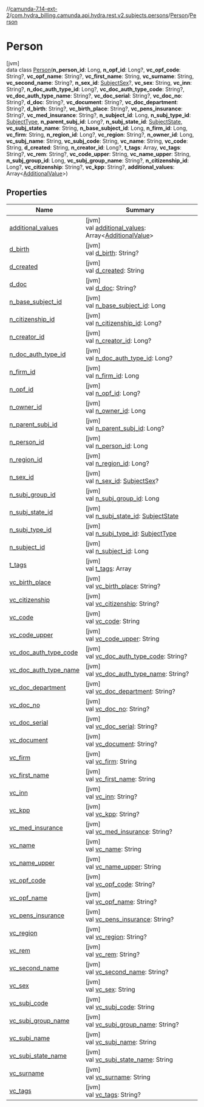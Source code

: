 //[camunda-7.14-ext-2](../../../../index.md)/[com.hydra_billing.camunda.api.hydra.rest.v2.subjects.persons](../../index.md)/[Person](../index.md)/[Person](index.md)

# Person

[jvm]\
data class [Person](index.md)(**n_person_id**: Long, **n_opf_id**: Long?, **vc_opf_code**: String?, **vc_opf_name**: String?, **vc_first_name**: String, **vc_surname**: String, **vc_second_name**: String?, **n_sex_id**: [SubjectSex](../../../com.hydra_billing.camunda.api.hydra.common_types/-subject-sex/index.md)?, **vc_sex**: String, **vc_inn**: String?, **n_doc_auth_type_id**: Long?, **vc_doc_auth_type_code**: String?, **vc_doc_auth_type_name**: String?, **vc_doc_serial**: String?, **vc_doc_no**: String?, **d_doc**: String?, **vc_document**: String?, **vc_doc_department**: String?, **d_birth**: String?, **vc_birth_place**: String?, **vc_pens_insurance**: String?, **vc_med_insurance**: String?, **n_subject_id**: Long, **n_subj_type_id**: [SubjectType](../../../com.hydra_billing.camunda.api.hydra.common_types/-subject-type/index.md), **n_parent_subj_id**: Long?, **n_subj_state_id**: [SubjectState](../../../com.hydra_billing.camunda.api.hydra.common_types/-subject-state/index.md), **vc_subj_state_name**: String, **n_base_subject_id**: Long, **n_firm_id**: Long, **vc_firm**: String, **n_region_id**: Long?, **vc_region**: String?, **n_owner_id**: Long, **vc_subj_name**: String, **vc_subj_code**: String, **vc_name**: String, **vc_code**: String, **d_created**: String, **n_creator_id**: Long?, **t_tags**: Array<String>, **vc_tags**: String?, **vc_rem**: String?, **vc_code_upper**: String, **vc_name_upper**: String, **n_subj_group_id**: Long, **vc_subj_group_name**: String?, **n_citizenship_id**: Long?, **vc_citizenship**: String?, **vc_kpp**: String?, **additional_values**: Array<[AdditionalValue](../../../com.hydra_billing.camunda.api.hydra.common_types/-additional-value/index.md)>)

## Properties

| Name | Summary |
|---|---|
| [additional_values](additional_values.md) | [jvm]<br>val [additional_values](additional_values.md): Array<[AdditionalValue](../../../com.hydra_billing.camunda.api.hydra.common_types/-additional-value/index.md)> |
| [d_birth](d_birth.md) | [jvm]<br>val [d_birth](d_birth.md): String? |
| [d_created](d_created.md) | [jvm]<br>val [d_created](d_created.md): String |
| [d_doc](d_doc.md) | [jvm]<br>val [d_doc](d_doc.md): String? |
| [n_base_subject_id](n_base_subject_id.md) | [jvm]<br>val [n_base_subject_id](n_base_subject_id.md): Long |
| [n_citizenship_id](n_citizenship_id.md) | [jvm]<br>val [n_citizenship_id](n_citizenship_id.md): Long? |
| [n_creator_id](n_creator_id.md) | [jvm]<br>val [n_creator_id](n_creator_id.md): Long? |
| [n_doc_auth_type_id](n_doc_auth_type_id.md) | [jvm]<br>val [n_doc_auth_type_id](n_doc_auth_type_id.md): Long? |
| [n_firm_id](n_firm_id.md) | [jvm]<br>val [n_firm_id](n_firm_id.md): Long |
| [n_opf_id](n_opf_id.md) | [jvm]<br>val [n_opf_id](n_opf_id.md): Long? |
| [n_owner_id](n_owner_id.md) | [jvm]<br>val [n_owner_id](n_owner_id.md): Long |
| [n_parent_subj_id](n_parent_subj_id.md) | [jvm]<br>val [n_parent_subj_id](n_parent_subj_id.md): Long? |
| [n_person_id](n_person_id.md) | [jvm]<br>val [n_person_id](n_person_id.md): Long |
| [n_region_id](n_region_id.md) | [jvm]<br>val [n_region_id](n_region_id.md): Long? |
| [n_sex_id](n_sex_id.md) | [jvm]<br>val [n_sex_id](n_sex_id.md): [SubjectSex](../../../com.hydra_billing.camunda.api.hydra.common_types/-subject-sex/index.md)? |
| [n_subj_group_id](n_subj_group_id.md) | [jvm]<br>val [n_subj_group_id](n_subj_group_id.md): Long |
| [n_subj_state_id](n_subj_state_id.md) | [jvm]<br>val [n_subj_state_id](n_subj_state_id.md): [SubjectState](../../../com.hydra_billing.camunda.api.hydra.common_types/-subject-state/index.md) |
| [n_subj_type_id](n_subj_type_id.md) | [jvm]<br>val [n_subj_type_id](n_subj_type_id.md): [SubjectType](../../../com.hydra_billing.camunda.api.hydra.common_types/-subject-type/index.md) |
| [n_subject_id](n_subject_id.md) | [jvm]<br>val [n_subject_id](n_subject_id.md): Long |
| [t_tags](t_tags.md) | [jvm]<br>val [t_tags](t_tags.md): Array<String> |
| [vc_birth_place](vc_birth_place.md) | [jvm]<br>val [vc_birth_place](vc_birth_place.md): String? |
| [vc_citizenship](vc_citizenship.md) | [jvm]<br>val [vc_citizenship](vc_citizenship.md): String? |
| [vc_code](vc_code.md) | [jvm]<br>val [vc_code](vc_code.md): String |
| [vc_code_upper](vc_code_upper.md) | [jvm]<br>val [vc_code_upper](vc_code_upper.md): String |
| [vc_doc_auth_type_code](vc_doc_auth_type_code.md) | [jvm]<br>val [vc_doc_auth_type_code](vc_doc_auth_type_code.md): String? |
| [vc_doc_auth_type_name](vc_doc_auth_type_name.md) | [jvm]<br>val [vc_doc_auth_type_name](vc_doc_auth_type_name.md): String? |
| [vc_doc_department](vc_doc_department.md) | [jvm]<br>val [vc_doc_department](vc_doc_department.md): String? |
| [vc_doc_no](vc_doc_no.md) | [jvm]<br>val [vc_doc_no](vc_doc_no.md): String? |
| [vc_doc_serial](vc_doc_serial.md) | [jvm]<br>val [vc_doc_serial](vc_doc_serial.md): String? |
| [vc_document](vc_document.md) | [jvm]<br>val [vc_document](vc_document.md): String? |
| [vc_firm](vc_firm.md) | [jvm]<br>val [vc_firm](vc_firm.md): String |
| [vc_first_name](vc_first_name.md) | [jvm]<br>val [vc_first_name](vc_first_name.md): String |
| [vc_inn](vc_inn.md) | [jvm]<br>val [vc_inn](vc_inn.md): String? |
| [vc_kpp](vc_kpp.md) | [jvm]<br>val [vc_kpp](vc_kpp.md): String? |
| [vc_med_insurance](vc_med_insurance.md) | [jvm]<br>val [vc_med_insurance](vc_med_insurance.md): String? |
| [vc_name](vc_name.md) | [jvm]<br>val [vc_name](vc_name.md): String |
| [vc_name_upper](vc_name_upper.md) | [jvm]<br>val [vc_name_upper](vc_name_upper.md): String |
| [vc_opf_code](vc_opf_code.md) | [jvm]<br>val [vc_opf_code](vc_opf_code.md): String? |
| [vc_opf_name](vc_opf_name.md) | [jvm]<br>val [vc_opf_name](vc_opf_name.md): String? |
| [vc_pens_insurance](vc_pens_insurance.md) | [jvm]<br>val [vc_pens_insurance](vc_pens_insurance.md): String? |
| [vc_region](vc_region.md) | [jvm]<br>val [vc_region](vc_region.md): String? |
| [vc_rem](vc_rem.md) | [jvm]<br>val [vc_rem](vc_rem.md): String? |
| [vc_second_name](vc_second_name.md) | [jvm]<br>val [vc_second_name](vc_second_name.md): String? |
| [vc_sex](vc_sex.md) | [jvm]<br>val [vc_sex](vc_sex.md): String |
| [vc_subj_code](vc_subj_code.md) | [jvm]<br>val [vc_subj_code](vc_subj_code.md): String |
| [vc_subj_group_name](vc_subj_group_name.md) | [jvm]<br>val [vc_subj_group_name](vc_subj_group_name.md): String? |
| [vc_subj_name](vc_subj_name.md) | [jvm]<br>val [vc_subj_name](vc_subj_name.md): String |
| [vc_subj_state_name](vc_subj_state_name.md) | [jvm]<br>val [vc_subj_state_name](vc_subj_state_name.md): String |
| [vc_surname](vc_surname.md) | [jvm]<br>val [vc_surname](vc_surname.md): String |
| [vc_tags](vc_tags.md) | [jvm]<br>val [vc_tags](vc_tags.md): String? |
